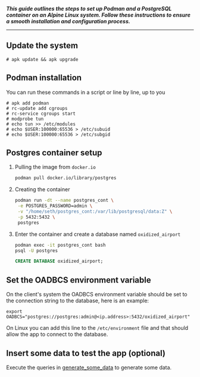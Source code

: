 **_This guide outlines the steps to set up Podman and a PostgreSQL container on an Alpine Linux system. Follow these instructions to ensure a smooth installation and configuration process._**

---

## Update the system

```
# apk update && apk upgrade
```

## Podman installation

You can run these commands in a script or line by line, up to you

```
# apk add podman
# rc-update add cgroups
# rc-service cgroups start
# modprobe tun
# echo tun >> /etc/modules
# echo $USER:100000:65536 > /etc/subuid
# echo $USER:100000:65536 > /etc/subgid
```

## Postgres container setup

1. Pulling the image from `docker.io`

   ```bash
   podman pull docker.io/library/postgres
   ```

2. Creating the container

   ```bash
   podman run -dt --name postgres_cont \
    -e POSTGRES_PASSWORD=admin \
    -v "/home/seth/postgres_cont:/var/lib/postgresql/data:Z" \
    -p 5432:5432 \
    postgres
   ```

3. Enter the container and create a database named `oxidized_airport`

   ```bash
   podman exec -it postgres_cont bash
   psql -U postgres
   ```

   ```sql
   CREATE DATABASE oxidized_airport;
   ```

## Set the OADBCS environment variable

On the client's system the OADBCS environment variable should be set to the connection string to the database, here is an example:

```
export OADBCS="postgres://postgres:admin@<ip.address>:5432/oxidized_airport"
```

On Linux you can add this line to the `/etc/environment` file and that should allow the app to connect to the database.

## Insert some data to test the app (optional)

Execute the queries in [generate_some_data](https://github.com/naseem-chettah/oxidized-airport/blob/main/docs/generate_some_data.sql) to generate some data.
